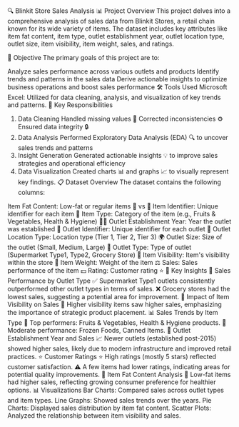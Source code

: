 🔍 Blinkit Store Sales Analysis
📊 Project Overview
This project delves into a comprehensive analysis of sales data from Blinkit Stores, a retail chain known for its wide variety of items. The dataset includes key attributes like item fat content, item type, outlet establishment year, outlet location type, outlet size, item visibility, item weight, sales, and ratings.

🎯 Objective
The primary goals of this project are to:

Analyze sales performance across various outlets and products
Identify trends and patterns in the sales data
Derive actionable insights to optimize business operations and boost sales performance
🛠️ Tools Used
Microsoft Excel: Utilized for data cleaning, analysis, and visualization of key trends and patterns.
🔑 Key Responsibilities
1. Data Cleaning
Handled missing values 🧹
Corrected inconsistencies ⚙️
Ensured data integrity 🔒
2. Data Analysis
Performed Exploratory Data Analysis (EDA) 🔍 to uncover sales trends and patterns
3. Insight Generation
Generated actionable insights 💡 to improve sales strategies and operational efficiency
4. Data Visualization
Created charts 📊 and graphs 📈 to visually represent key findings.
📋 Dataset Overview
The dataset contains the following columns:

Item Fat Content: Low-fat or regular items 🍎 vs 🍟
Item Identifier: Unique identifier for each item 🔢
Item Type: Category of the item (e.g., Fruits & Vegetables, Health & Hygiene) 🥦💊
Outlet Establishment Year: Year the outlet was established 🏢
Outlet Identifier: Unique identifier for each outlet 🏬
Outlet Location Type: Location type (Tier 1, Tier 2, Tier 3) 🌍
Outlet Size: Size of the outlet (Small, Medium, Large) 🏪
Outlet Type: Type of outlet (Supermarket Type1, Type2, Grocery Store) 🛒
Item Visibility: Item's visibility within the store 👀
Item Weight: Weight of the item ⚖️
Sales: Sales performance of the item 💵
Rating: Customer rating ⭐
📌 Key Insights
💼 Sales Performance by Outlet Type
✅ Supermarket Type1 outlets consistently outperformed other outlet types in terms of sales.
❌ Grocery stores had the lowest sales, suggesting a potential area for improvement.
👀 Impact of Item Visibility on Sales
📌 Higher visibility items saw higher sales, emphasizing the importance of strategic product placement.
📊 Sales Trends by Item Type
🔹 Top performers: Fruits & Vegetables, Health & Hygiene products.
🔸 Moderate performance: Frozen Foods, Canned Items.
📅 Outlet Establishment Year and Sales
📈 Newer outlets (established post-2015) showed higher sales, likely due to modern infrastructure and improved retail practices.
⭐ Customer Ratings
⭐ High ratings (mostly 5 stars) reflected customer satisfaction.
⚠️ A few items had lower ratings, indicating areas for potential quality improvements.
🥗 Item Fat Content Analysis
🥗 Low-fat items had higher sales, reflecting growing consumer preference for healthier options.
📊 Visualizations
Bar Charts: Compared sales across outlet types and item types.
Line Graphs: Showed sales trends over the years.
Pie Charts: Displayed sales distribution by item fat content.
Scatter Plots: Analyzed the relationship between item visibility and sales.
